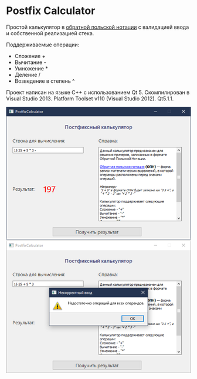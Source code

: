 # Postfix Calculator
Простой калькулятор в [обратной польской нотации](https://ru.wikipedia.org/wiki/%D0%9E%D0%B1%D1%80%D0%B0%D1%82%D0%BD%D0%B0%D1%8F_%D0%BF%D0%BE%D0%BB%D1%8C%D1%81%D0%BA%D0%B0%D1%8F_%D0%B7%D0%B0%D0%BF%D0%B8%D1%81%D1%8C) с валидацией ввода и собственной реализацией стека.

Поддерживаемые операции:
* Сложение +
* Вычитание -
* Умножение *
* Деление /
* Возведение в степень ^

Проект написан на языке C++ с использованием Qt 5.
Скомпилирован в Visual Studio 2013. Platform Toolset v110 (Visual Studio 2012). Qt5.1.1.

![Main Screen](/img/main.PNG)
![Validation Error](/img/validation-error.PNG)
